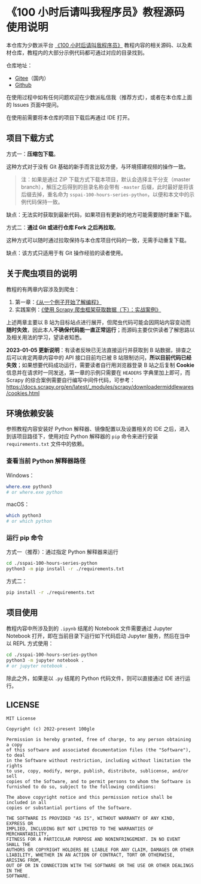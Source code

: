 # 《100 小时后请叫我程序员》教程源码使用说明

本仓库为少数派平台 [《100 小时后请叫我程序员》](https://sspai.com/series/271) 教程内容的相关源码、以及素材仓库，教程内的大部分示例代码都可通过对应的目录找到。

仓库地址：

- [Gitee](https://gitee.com/tinybot/sspai-100-hours-series-python)（国内）
- [Github](https://github.com/100gle/sspai-100-hours-series-python)

在使用过程中如有任何问题欢迎在少数派私信我（推荐方式），或者在本仓库上面的 Issues 页面中提问。

在使用前需要将本仓库的项目下载后再通过 IDE 打开。

## 项目下载方式

方式一：**压缩包下载**。

这种方式对于没有 Git 基础的新手而言比较方便，与环境搭建视频的操作一致。

> 注：如果是通过 ZIP 下载方式下载本项目，默认会选择主干分支（master branch），解压之后得到的目录名称会带有 `-master` 后缀，此时最好是将该后缀去掉，重名命为 `sspai-100-hours-series-python`，以便和本文中的示例代码保持一致。

缺点：无法实时获取到最新代码，如果项目有更新的地方可能需要随时重新下载。

方式二：**通过 Git 或进行仓库 Fork 之后再拉取**。

这种方式可以随时通过拉取保持与本仓库项目代码的一致，无需手动重复下载。

缺点：该方式只适用于有 Git 操作经验的读者使用。

## 关于爬虫项目的说明

教程的有两章内容涉及到爬虫：

1. 第一章：[《从一个例子开始了解编程》](https://sspai.com/post/72756)
2. 实践案例：[《使用 Scrapy 爬虫框架获取数据（下）：实战案例》](https://sspai.com/post/74246)

上述两章主要以 B 站为目标站点进行展开，但爬虫代码可能会因网站内容变动而**随时失效**，因此本人**不确保代码能一直正常运行**；而源码主要仅供读者了解思路以及相关用法的学习，望读者知悉。

**2023-01-05 更新说明**：有读者反映已无法直接运行并获取到 B 站数据，排查之后可以肯定两章内容中的 API 接口目前均已被 B 站限制访问，**所以目前代码已经失效**；如果想要代码成功运行，需要读者自行用浏览器登录 B 站之后复制 **Cookie** 信息并在请求时一同发送，第一章的示例只需要在 `HEADERS` 字典里加上即可，而 Scrapy 的综合案例需要自行编写中间件代码，可参考：<https://docs.scrapy.org/en/latest/_modules/scrapy/downloadermiddlewares/cookies.html>

## 环境依赖安装

参照教程内容安装好 Python 解释器、镜像配置以及设置相关的 IDE 之后，进入到该项目路径下，使用对应 Python 解释器的 `pip` 命令来进行安装 `requirements.txt` 文件中的依赖。

### 查看当前 Python 解释器路径

Windows：

```powershell
where.exe python3
# or where.exe python
```

macOS：

```bash
which python3
# or which python
```

### 运行 pip 命令

方式一（推荐）：通过指定 Python 解释器来运行

```bash
cd ./sspai-100-hours-series-python
python3 -m pip install -r ./requirements.txt
```

方式二：

```bash
pip install -r ./requirements.txt
```

## 项目使用

教程内容中所涉及到的 `.ipynb` 结尾的 Notebook 文件需要通过 Jupyter Notebook 打开，即在当前目录下运行如下代码启动 Jupyter 服务，然后在当中以 REPL 方式使用：

```bash
cd ./sspai-100-hours-series-python
python3 -m jupyter notebook .
# or jupyter notebook .
```

除此之外，如果是以 `.py` 结尾的 Python 代码文件，则可以直接通过 IDE 进行运行。

## LICENSE

```plain
MIT License

Copyright (c) 2022-present 100gle

Permission is hereby granted, free of charge, to any person obtaining a copy
of this software and associated documentation files (the "Software"), to deal
in the Software without restriction, including without limitation the rights
to use, copy, modify, merge, publish, distribute, sublicense, and/or sell
copies of the Software, and to permit persons to whom the Software is
furnished to do so, subject to the following conditions:

The above copyright notice and this permission notice shall be included in all
copies or substantial portions of the Software.

THE SOFTWARE IS PROVIDED "AS IS", WITHOUT WARRANTY OF ANY KIND, EXPRESS OR
IMPLIED, INCLUDING BUT NOT LIMITED TO THE WARRANTIES OF MERCHANTABILITY,
FITNESS FOR A PARTICULAR PURPOSE AND NONINFRINGEMENT. IN NO EVENT SHALL THE
AUTHORS OR COPYRIGHT HOLDERS BE LIABLE FOR ANY CLAIM, DAMAGES OR OTHER
LIABILITY, WHETHER IN AN ACTION OF CONTRACT, TORT OR OTHERWISE, ARISING FROM,
OUT OF OR IN CONNECTION WITH THE SOFTWARE OR THE USE OR OTHER DEALINGS IN THE
SOFTWARE.
```
